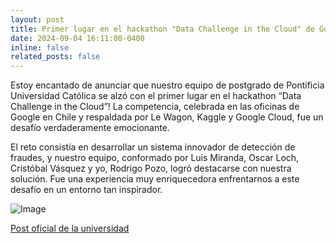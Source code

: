 ```yaml
---
layout: post
title: Primer lugar en el hackathon "Data Challenge in the Cloud" de Google
date: 2024-09-04 16:11:00-0400
inline: false
related_posts: false
---
```


Estoy encantado de anunciar que nuestro equipo de postgrado de Pontificia Universidad Católica se alzó con el primer lugar en el hackathon “Data Challenge in the Cloud”! La competencia, celebrada en las oficinas de Google en Chile y respaldada por Le Wagon, Kaggle y Google Cloud, fue un desafío verdaderamente emocionante.

El reto consistía en desarrollar un sistema innovador de detección de fraudes, y nuestro equipo, conformado por Luis Miranda, Oscar Loch, Cristóbal Vásquez y yo, Rodrigo Pozo, logró destacarse con nuestra solución. Fue una experiencia muy enriquecedora enfrentarnos a este desafío en un entorno tan inspirador.

![Image](google_hackathon_2024.jpg)

[Post oficial de la universidad](https://dcc.ing.uc.cl/estudiantes-de-postgrado-dcc-uc-ganan-en-hackathon-data-challenge-in-the-cloud/)
